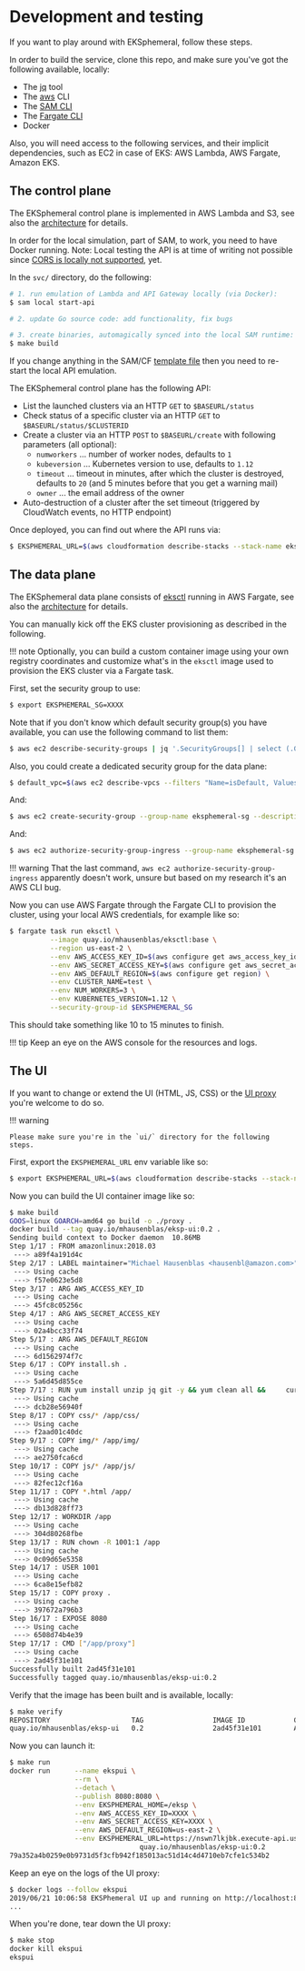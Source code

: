 # Development and testing

If you want to play around with EKSphemeral, follow these steps.

In order to build the service, clone this repo, and make sure you've got the following available, locally:

- The [jq](https://stedolan.github.io/jq/download/) tool
- The [aws](https://docs.aws.amazon.com/cli/latest/userguide/cli-chap-install.html) CLI
- The [SAM CLI](https://github.com/awslabs/aws-sam-cli)
- The [Fargate CLI](https://somanymachines.com/fargate/)
- Docker

Also, you will need access to the following services, and their implicit dependencies, such as EC2 in case of EKS: AWS Lambda, AWS Fargate, Amazon EKS. 

## The control plane

The EKSphemeral control plane is implemented in AWS Lambda and S3, see also the [architecture](/arch) for details.

In order for the local simulation, part of SAM, to work, you need to have Docker running. Note: Local testing the API is at time of writing not possible since [CORS is locally not supported](https://github.com/awslabs/aws-sam-cli/issues/323), yet.

In the `svc/` directory, do the following:

```sh
# 1. run emulation of Lambda and API Gateway locally (via Docker):
$ sam local start-api

# 2. update Go source code: add functionality, fix bugs

# 3. create binaries, automagically synced into the local SAM runtime:
$ make build
```

If you change anything in the SAM/CF [template file](https://github.com/mhausenblas/eksphemeral/blob/master/svc/template.yaml) then you need to re-start the local API emulation.

The EKSphemeral control plane has the following API:

- List the launched clusters via an HTTP `GET` to `$BASEURL/status` 
- Check status of a specific cluster via an HTTP `GET` to `$BASEURL/status/$CLUSTERID`
- Create a cluster via an HTTP `POST` to `$BASEURL/create` with following parameters (all optional):
  - `numworkers` ... number of worker nodes, defaults to `1`
  - `kubeversion` ... Kubernetes version to use, defaults to `1.12`
  - `timeout` ... timeout in minutes, after which the cluster is destroyed, defaults to `20` (and 5 minutes before that you get a warning mail)
  - `owner` ... the email address of the owner
- Auto-destruction of a cluster after the set timeout (triggered by CloudWatch events, no HTTP endpoint)

Once deployed, you can find out where the API runs via:

```sh
$ EKSPHEMERAL_URL=$(aws cloudformation describe-stacks --stack-name eksp | jq '.Stacks[].Outputs[] | select(.OutputKey=="EKSphemeralAPIEndpoint").OutputValue' -r)
```

## The data plane

The EKSphemeral data plane consists of [eksctl](https://eksctl.io/) running in AWS Fargate, see also the [architecture](/arch) for details.

You can manually kick off the EKS cluster provisioning as described in the following.


!!! note 
    Optionally, you can build a custom container image using your own registry coordinates and customize what's in the `eksctl` image used to provision the EKS cluster via a Fargate task.

First, set the security group to use:

```sh
$ export EKSPHEMERAL_SG=XXXX
```

Note that if you don't know which default security group(s) you have available, you can use the following
command to list them:

```sh
$ aws ec2 describe-security-groups | jq '.SecurityGroups[] | select (.GroupName == "default") | .GroupId'
```

Also, you could create a dedicated security group for the data plane:

```sh
$ default_vpc=$(aws ec2 describe-vpcs --filters "Name=isDefault, Values=true" | jq .Vpcs[0].VpcId -r)
```

And:

```sh
$ aws ec2 create-security-group --group-name eksphemeral-sg --description "The security group the EKSphemeral data plane uses" --vpc-id $default_vpc
```

And:

```sh
$ aws ec2 authorize-security-group-ingress --group-name eksphemeral-sg --protocol all --port all
```

!!! warning
    That the last command, `aws ec2 authorize-security-group-ingress` apparently doesn't work, unsure but based on my research it's an AWS CLI bug.

Now you can use AWS Fargate through the Fargate CLI to provision the cluster,
using your local AWS credentials, for example like so:

```sh
$ fargate task run eksctl \
          --image quay.io/mhausenblas/eksctl:base \
          --region us-east-2 \
          --env AWS_ACCESS_KEY_ID=$(aws configure get aws_access_key_id) \
          --env AWS_SECRET_ACCESS_KEY=$(aws configure get aws_secret_access_key) \
          --env AWS_DEFAULT_REGION=$(aws configure get region) \
          --env CLUSTER_NAME=test \
          --env NUM_WORKERS=3 \
          --env KUBERNETES_VERSION=1.12 \
          --security-group-id $EKSPHEMERAL_SG
```

This should take something like 10 to 15 minutes to finish.

!!! tip
    Keep an eye on the AWS console for the resources and logs.

## The UI

If you want to change or extend the UI (HTML, JS, CSS) or the [UI proxy]([main.go](https://github.com/mhausenblas/eksphemeral/tree/master/ui)) you're welcome to do so.

!!! warning

    Please make sure you're in the `ui/` directory for the following steps. 

First, export the `EKSPHEMERAL_URL` env variable like so:

```sh
$ export EKSPHEMERAL_URL=$(aws cloudformation describe-stacks --stack-name eksp | jq '.Stacks[].Outputs[] | select(.OutputKey=="EKSphemeralAPIEndpoint").OutputValue' -r)
```

Now you can build the UI container image like so:

```sh
$ make build
GOOS=linux GOARCH=amd64 go build -o ./proxy .
docker build --tag quay.io/mhausenblas/eksp-ui:0.2 .
Sending build context to Docker daemon  10.86MB
Step 1/17 : FROM amazonlinux:2018.03
 ---> a89f4a191d4c
Step 2/17 : LABEL maintainer="Michael Hausenblas <hausenbl@amazon.com>"
 ---> Using cache
 ---> f57e0623e5d8
Step 3/17 : ARG AWS_ACCESS_KEY_ID
 ---> Using cache
 ---> 45fc8c05256c
Step 4/17 : ARG AWS_SECRET_ACCESS_KEY
 ---> Using cache
 ---> 02a4bcc33f74
Step 5/17 : ARG AWS_DEFAULT_REGION
 ---> Using cache
 ---> 6d1562974f7c
Step 6/17 : COPY install.sh .
 ---> Using cache
 ---> 5a6d45d855ce
Step 7/17 : RUN yum install unzip jq git -y && yum clean all &&     curl -sL https://bootstrap.pypa.io/get-pip.py -o get-pip.py &&     python get-pip.py && pip install awscli --upgrade &&     export EKSPHEMERAL_HOME=/eksp &&     chmod +x install.sh && ./install.sh
 ---> Using cache
 ---> dcb28e56940f
Step 8/17 : COPY css/* /app/css/
 ---> Using cache
 ---> f2aad01c40dc
Step 9/17 : COPY img/* /app/img/
 ---> Using cache
 ---> ae2750fca6cd
Step 10/17 : COPY js/* /app/js/
 ---> Using cache
 ---> 82fec12cf16a
Step 11/17 : COPY *.html /app/
 ---> Using cache
 ---> db13d828ff73
Step 12/17 : WORKDIR /app
 ---> Using cache
 ---> 304d80268fbe
Step 13/17 : RUN chown -R 1001:1 /app
 ---> Using cache
 ---> 0c09d65e5358
Step 14/17 : USER 1001
 ---> Using cache
 ---> 6ca8e15efb82
Step 15/17 : COPY proxy .
 ---> Using cache
 ---> 397672a796b3
Step 16/17 : EXPOSE 8080
 ---> Using cache
 ---> 6508d74b4e39
Step 17/17 : CMD ["/app/proxy"]
 ---> Using cache
 ---> 2ad45f31e101
Successfully built 2ad45f31e101
Successfully tagged quay.io/mhausenblas/eksp-ui:0.2
```

Verify that the image has been built and is available, locally:

```sh
$ make verify
REPOSITORY                    TAG                 IMAGE ID            CREATED             SIZE
quay.io/mhausenblas/eksp-ui   0.2                 2ad45f31e101        About an hour ago   449MB
```

Now you can launch it:

```sh
$ make run
docker run      --name ekspui \
                --rm \
                --detach \
                --publish 8080:8080 \
                --env EKSPHEMERAL_HOME=/eksp \
                --env AWS_ACCESS_KEY_ID=XXXX \
                --env AWS_SECRET_ACCESS_KEY=XXXX \
                --env AWS_DEFAULT_REGION=us-east-2 \
                --env EKSPHEMERAL_URL=https://nswn7lkjbk.execute-api.us-east-2.amazonaws.com/Prod \
                                quay.io/mhausenblas/eksp-ui:0.2
79a352a4b0259e0b9731d5f3cfb942f185013ac51d14c4d4710eb7cfe1c534b2
```

Keep an eye on the logs of the UI proxy:

```sh
$ docker logs --follow ekspui
2019/06/21 10:06:58 EKSPhemeral UI up and running on http://localhost:8080/
...
```

When you're done, tear down the UI proxy:

```sh
$ make stop
docker kill ekspui
ekspui
```